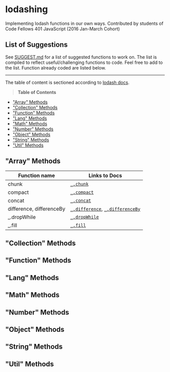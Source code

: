 # lodashing
Implementing lodash functions in our own ways. Contributed by students of Code Fellows 401 JavaScript (2016 Jan-March Cohort)

## List of Suggestions
See [SUGGEST.md](https://github.com/whiteboardingFTW/lodashing/blob/master/SUGGEST.md) for a list of suggested functions to work on. The list is compiled to reflect useful/challenging functions to code. Feel free to add to the list. Function already coded are listed below.

*****
The table of content is sectioned according to [lodash docs](https://lodash.com/docs).

> **Table of Contents**
- ["Array" Methods](#array-methods)
- ["Collection" Methods](#collection-methods)
- ["Function" Methods](#function-methods)
- ["Lang" Methods](#lang-methods)
- ["Math" Methods](#math-methods)
- ["Number" Methods](#number-methods)
- ["Object" Methods](#object-methods)
- ["String" Methods](#string-methods)
- ["Util" Methods](#util-methods)

## "Array" Methods
| Function name | Links to Docs |
| ------------- | ------------- |
| chunk         | [`_.chunk`](https://lodash.com/docs#chunk) |
| compact       | [`_.compact`](https://lodash.com/docs#compact) |
| concat        | [`_.concat`](https://lodash.com/docs#concat) |
| difference, differenceBy | [`_.difference`](https://lodash.com/docs#difference), [`_.differenceBy`](https://lodash.com/docs#differenceBy) |
| _.dropWhile   | [`_.dropWhile`](https://lodash.com/docs#dropWhile) |
| _.fill        | [`_.fill`](https://lodash.com/docs#fill) |



## "Collection" Methods
## "Function" Methods
## "Lang" Methods
## "Math" Methods
## "Number" Methods
## "Object" Methods
## "String" Methods
## "Util" Methods
